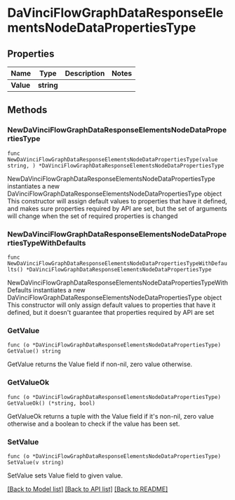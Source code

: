 # DaVinciFlowGraphDataResponseElementsNodeDataPropertiesType

## Properties

Name | Type | Description | Notes
------------ | ------------- | ------------- | -------------
**Value** | **string** |  | 

## Methods

### NewDaVinciFlowGraphDataResponseElementsNodeDataPropertiesType

`func NewDaVinciFlowGraphDataResponseElementsNodeDataPropertiesType(value string, ) *DaVinciFlowGraphDataResponseElementsNodeDataPropertiesType`

NewDaVinciFlowGraphDataResponseElementsNodeDataPropertiesType instantiates a new DaVinciFlowGraphDataResponseElementsNodeDataPropertiesType object
This constructor will assign default values to properties that have it defined,
and makes sure properties required by API are set, but the set of arguments
will change when the set of required properties is changed

### NewDaVinciFlowGraphDataResponseElementsNodeDataPropertiesTypeWithDefaults

`func NewDaVinciFlowGraphDataResponseElementsNodeDataPropertiesTypeWithDefaults() *DaVinciFlowGraphDataResponseElementsNodeDataPropertiesType`

NewDaVinciFlowGraphDataResponseElementsNodeDataPropertiesTypeWithDefaults instantiates a new DaVinciFlowGraphDataResponseElementsNodeDataPropertiesType object
This constructor will only assign default values to properties that have it defined,
but it doesn't guarantee that properties required by API are set

### GetValue

`func (o *DaVinciFlowGraphDataResponseElementsNodeDataPropertiesType) GetValue() string`

GetValue returns the Value field if non-nil, zero value otherwise.

### GetValueOk

`func (o *DaVinciFlowGraphDataResponseElementsNodeDataPropertiesType) GetValueOk() (*string, bool)`

GetValueOk returns a tuple with the Value field if it's non-nil, zero value otherwise
and a boolean to check if the value has been set.

### SetValue

`func (o *DaVinciFlowGraphDataResponseElementsNodeDataPropertiesType) SetValue(v string)`

SetValue sets Value field to given value.



[[Back to Model list]](../README.md#documentation-for-models) [[Back to API list]](../README.md#documentation-for-api-endpoints) [[Back to README]](../README.md)


